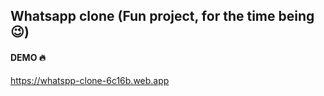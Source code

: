 ## Whatsapp clone (Fun project, for the time being 😉)

#### DEMO 🔥

https://whatspp-clone-6c16b.web.app
